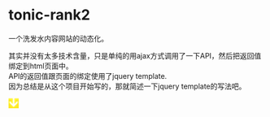 # tonic-rank2
一个洗发水内容网站的动态化。

其实并没有太多技术含量，只是单纯的用ajax方式调用了一下API，然后把返回值绑定到html页面中。  
API的返回值跟页面的绑定使用了jquery template.  
因为总结是从这个项目开始写的，那就简述一下jquery template的写法吧。  

<img src="https://raw.githubusercontent.com/lius55/tonic-rank2/master/media/footer/arwB.png" alt="エビフライトライアングル" title="サンプル">

